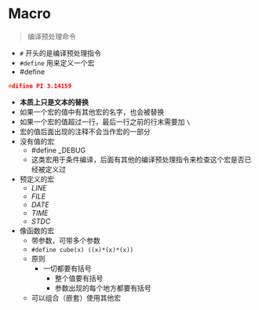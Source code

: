# Macro
> 编译预处理命令
- `#` 开头的是编译预处理指令
- `#define` 用来定义一个宏
- #define <name> <value>
```c
#difine PI 3.14159
```
- **本质上只是文本的替换**
- 如果一个宏的值中有其他宏的名字，也会被替换
- 如果一个宏的值超过一行，最后一行之前的行末需要加 `\`
- 宏的值后面出现的注释不会当作宏的一部分
- 没有值的宏
  - #define _DEBUG
  - 这类宏用于条件编译，后面有其他的编译预处理指令来检查这个宏是否已经被定义过
- 预定义的宏
  - _LINE_
  - _FILE_
  - _DATE_
  - _TIME_
  - _STDC_
- 像函数的宏
  - 带参数，可带多个参数
  - `#define cube(x) ((x)*(x)*(x))`
  - 原则
    - 一切都要有括号
      - 整个值要有括号
      - 参数出现的每个地方都要有括号
  - 可以组合（嵌套）使用其他宏 